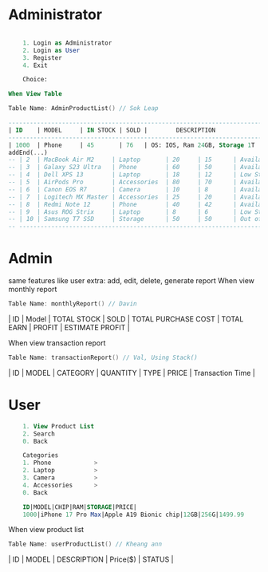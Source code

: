 # Administrator 

```sql

    1. Login as Administrator
    2. Login as User
    3. Register
    4. Exit

    Choice: 

```

```sql
When View Table
```
```C++
Table Name: AdminProductList() // Sok Leap
```
```sql
-------------------------------------------------------------------------------------------------
| ID    | MODEL     | IN STOCK | SOLD |        DESCRIPTION            | Price($) | STATUS       | 
-------------------------------------------------------------------------------------------------
| 1000  | Phone     | 45       | 76   | OS: IOS, Ram 24GB, Storage 1T | 100.0    | Available    |
addEnd(...)
-- | 2  | MacBook Air M2     | Laptop       | 20     | 15      | Available    |
-- | 3  | Galaxy S23 Ultra   | Phone        | 60     | 50      | Available    | 
-- | 4  | Dell XPS 13        | Laptop       | 18     | 12      | Low Stock    |
-- | 5  | AirPods Pro        | Accessories  | 80     | 70      | Available    |
-- | 6  | Canon EOS R7       | Camera       | 10     | 8       | Available    |
-- | 7  | Logitech MX Master | Accessories  | 25     | 20      | Available    |
-- | 8  | Redmi Note 12      | Phone        | 40     | 42      | Available    |
-- | 9  | Asus ROG Strix     | Laptop       | 8      | 6       | Low Stock    |
-- | 10 | Samsung T7 SSD     | Storage      | 50     | 50      | Out of Stock |
-- ----------------------------------------------------------------------------
```

# Admin
same features like user
extra: add, edit, delete, generate report
When view monthly report
```C++
Table Name: monthlyReport() // Davin
```
| ID | Model | TOTAL STOCK | SOLD | TOTAL PURCHASE COST | TOTAL EARN | PROFIT | ESTIMATE PROFIT |


When view transaction report
```C++
Table Name: transactionReport() // Val, Using Stack()
```
| ID | MODEL | CATEGORY | QUANTITY | TYPE | PRICE | Transaction Time |
# User
```sql
    1. View Product List
    2. Search 
    0. Back
```

```sql
    Categories
    1. Phone            >      
    2. Laptop           >
    3. Camera           >
    4. Accessories      >
    0. Back
```

```sql
    ID|MODEL|CHIP|RAM|STORAGE|PRICE|
    1000|iPhone 17 Pro Max|Apple A19 Bionic chip|12GB|256G|1499.99
```

When view product list
```C++
Table Name: userProductList() // Kheang ann
```
| ID    | MODEL     |        DESCRIPTION            | Price($) | STATUS       | 